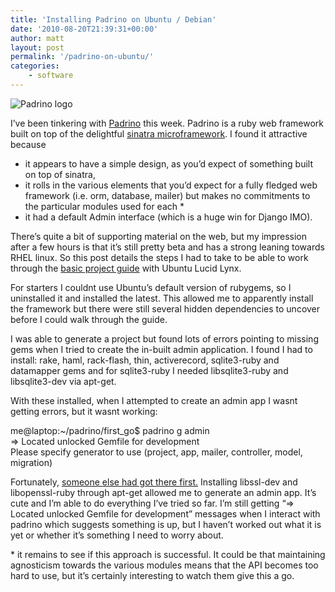 ```yaml
---
title: 'Installing Padrino on Ubuntu / Debian'
date: '2010-08-20T21:39:31+00:00'
author: matt
layout: post
permalink: '/padrino-on-ubuntu/'
categories:
    - software
---
```


![](http://www.padrinorb.com/images/padrino.jpg "Padrino logo")

I’ve been tinkering with [Padrino](http://www.padrinorb.com) this week. Padrino is a ruby web framework built on top of the delightful [sinatra microframework](http://www.sinatrarb.com). I found it attractive because

- it appears to have a simple design, as you’d expect of something built on top of sinatra,
- it rolls in the various elements that you’d expect for a fully fledged web framework (i.e. orm, database, mailer) but makes no commitments to the particular modules used for each \*
- it had a default Admin interface (which is a huge win for Django IMO).

There’s quite a bit of supporting material on the web, but my impression after a few hours is that it’s still pretty beta and has a strong leaning towards RHEL linux. So this post details the steps I had to take to be able to work through the [basic project guide](http://www.padrinorb.com/guides/basic-projects) with Ubuntu Lucid Lynx.

For starters I couldnt use Ubuntu’s default version of rubygems, so I uninstalled it and installed the latest. This allowed me to apparently install the framework but there were still several hidden dependencies to uncover before I could walk through the guide.

I was able to generate a project but found lots of errors pointing to missing gems when I tried to create the in-built admin application. I found I had to install: rake, haml, rack-flash, thin, activerecord, sqlite3-ruby and datamapper gems and for sqlite3-ruby I needed libsqlite3-ruby and libsqlite3-dev via apt-get.

With these installed, when I attempted to create an admin app I wasnt getting errors, but it wasnt working:

me@laptop:~/padrino/first\_go$ padrino g admin  
=&gt; Located unlocked Gemfile for development  
Please specify generator to use (project, app, mailer, controller, model, migration)

Fortunately, [someone else had got there first.](http://groups.google.com/group/padrino/browse_thread/thread/74734c44c8a421b6) Installing libssl-dev and libopenssl-ruby through apt-get allowed me to generate an admin app. It’s cute and I’m able to do everything I’ve tried so far. I’m still getting “=&gt; Located unlocked Gemfile for development” messages when I interact with padrino which suggests something is up, but I haven’t worked out what it is yet or whether it’s something I need to worry about.

\* it remains to see if this approach is successful. It could be that maintaining agnosticism towards the various modules means that the API becomes too hard to use, but it’s certainly interesting to watch them give this a go.
